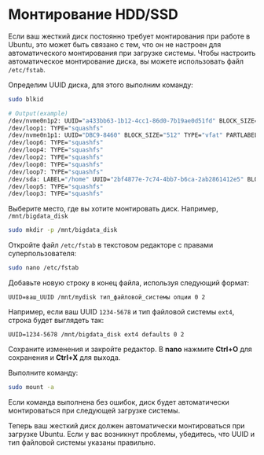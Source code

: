 # Монтирование HDD/SSD

Если ваш жесткий диск постоянно требует монтирования при работе в Ubuntu, 
это может быть связано с тем, что он не настроен для автоматического монтирования при загрузке системы. 
Чтобы настроить автоматическое монтирование диска, вы можете использовать файл `/etc/fstab`. 

Определим UUID диска, для этого выполним команду:
```Bash
sudo blkid

# Output(example)
/dev/nvme0n1p2: UUID="a433bb63-1b12-4cc1-86d0-7b19ae0d51fd" BLOCK_SIZE="4096" TYPE="ext4" PARTUUID="c79d9691-6086-4491-a788-18f54d51057f"
/dev/loop1: TYPE="squashfs"
/dev/nvme0n1p1: UUID="DBC9-8460" BLOCK_SIZE="512" TYPE="vfat" PARTLABEL="EFI System Partition" PARTUUID="cc9c0d8e-f1a7-4ba8-93ce-c3f81444edb8"
/dev/loop6: TYPE="squashfs"
/dev/loop4: TYPE="squashfs"
/dev/loop2: TYPE="squashfs"
/dev/loop0: TYPE="squashfs"
/dev/loop7: TYPE="squashfs"
/dev/sda: LABEL="/home" UUID="2bf4877e-7c74-4bb7-b6ca-2ab2861412e5" BLOCK_SIZE="4096" TYPE="ext4"
/dev/loop5: TYPE="squashfs"
/dev/loop3: TYPE="squashfs"
```

Выберите место, где вы хотите монтировать диск. Например, `/mnt/bigdata_disk`
```Bash
sudo mkdir -p /mnt/bigdata_disk
```

Откройте файл `/etc/fstab` в текстовом редакторе с правами суперпользователя:
```Bash
sudo nano /etc/fstab
```

Добавьте новую строку в конец файла, используя следующий формат:
```
UUID=ваш_UUID /mnt/mydisk тип_файловой_системы опции 0 2
```

Например, если ваш UUID `1234-5678` и тип файловой системы `ext4`, строка будет выглядеть так:
```
UUID=1234-5678 /mnt/bigdata_disk ext4 defaults 0 2
```

Сохраните изменения и закройте редактор.
В **nano** нажмите **Ctrl+O** для сохранения и **Ctrl+X** для выхода.

Выполните команду:
```Bash
sudo mount -a
```

Если команда выполнена без ошибок, диск будет автоматически монтироваться при следующей загрузке системы.

Теперь ваш жесткий диск должен автоматически монтироваться при загрузке Ubuntu. 
Если у вас возникнут проблемы, убедитесь, что UUID и тип файловой системы указаны правильно.